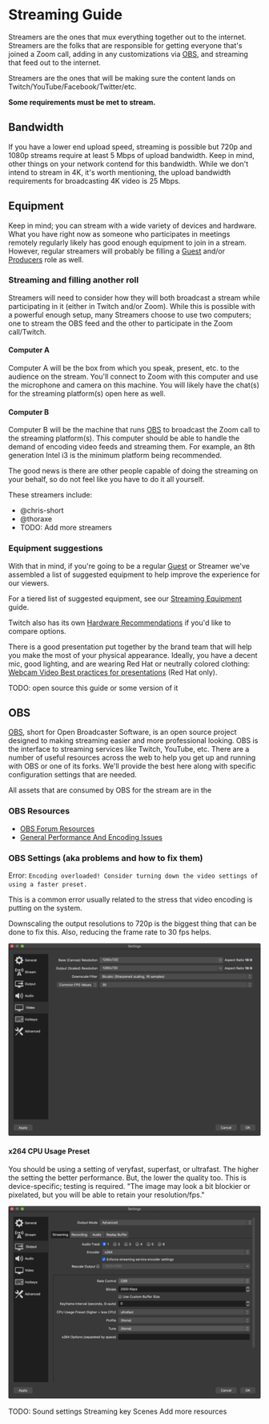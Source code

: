 # Streaming Guide

Streamers are the ones that mux everything together out to the internet. Streamers are the folks that are responsible for getting everyone that's joined a Zoom call, adding in any customizations via [OBS](http://obsproject.com/), and streaming that feed out to the internet.

Streamers are the ones that will be making sure the content lands on Twitch/YouTube/Facebook/Twitter/etc.

**Some requirements must be met to stream.**

## Bandwidth

If you have a lower end upload speed, streaming is possible but 720p and 1080p streams require at least 5 Mbps of upload bandwidth. Keep in mind, other things on your network contend for this bandwidth. While we don't intend to stream in 4K, it's worth mentioning, the upload bandwidth requirements for broadcasting 4K video is 25 Mbps.

## Equipment

Keep in mind; you can stream with a wide variety of devices and hardware. What you have right now as someone who participates in meetings remotely regularly likely has good enough equipment to join in a stream. However, regular streamers will probably be filling a [Guest](README.md#Guests) and/or [Producers](README.md#Producers) role as well.

### Streaming and filling another roll

Streamers will need to consider how they will both broadcast a stream while participating in it (either in Twitch and/or Zoom). While this is possible with a powerful enough setup, many Streamers choose to use two computers; one to stream the OBS feed and the other to participate in the Zoom call/Twitch.

#### Computer A

Computer A will be the box from which you speak, present, etc. to the audience on the stream. You'll connect to Zoom with this computer and use the microphone and camera on this machine. You will likely have the chat(s) for the streaming platform(s) open here as well.

#### Computer B

Computer B will be the machine that runs [OBS](https://obsproject.com/) to broadcast the Zoom call to the streaming platform(s). This computer should be able to handle the demand of encoding video feeds and streaming them. For example, an 8th generation Intel i3 is the minimum platform being recommended.

The good news is there are other people capable of doing the streaming on your behalf, so do not feel like you have to do it all yourself.

These streamers include:

* @chris-short
* @thoraxe
* TODO: Add more streamers

### Equipment suggestions

With that in mind, if you're going to be a regular [Guest](README.md#Guests) or Streamer we've assembled a list of suggested equipment to help improve the experience for our viewers.

For a tiered list of suggested equipment, see our [Streaming Equipment](pdf/streaming-equipment.pdf) guide.

Twitch also has its own [Hardware Recommendations](https://www.twitch.tv/creatorcamp/en/setting-up-your-stream/hardware-recommendations/) if you'd like to compare options.

There is a good presentation put together by the brand team that will help you make the most of your physical appearance. Ideally, you have a decent mic, good lighting, and are wearing Red Hat or neutrally colored clothing: [Webcam Video
Best practices for presentations](https://docs.google.com/presentation/d/1xnW3hm-jDfwrqma-1j8vzmq4an1mJMk0Y2hQfUkKss4/edit#slide=id.g547716335e_0_260) (Red Hat only).

TODO: open source this guide or some version of it

## OBS

[OBS](https://obsproject.com/), short for Open Broadcaster Software, is an open source project designed to making streaming easier and more professional looking. OBS is the interface to streaming services like Twitch, YouTube, etc. There are a number of useful resources across the web to help you get up and running with OBS or one of its forks. We'll provide the best here along with specific configuration settings that are needed.

All assets that are consumed by OBS for the stream are in the 

### OBS Resources

* [OBS Forum Resources](https://obsproject.com/forum/resources/)
* [General Performance And Encoding Issues](https://obsproject.com/wiki/General-Performance-and-Encoding-Issues)

### OBS Settings (aka problems and how to fix them)

Error: `Encoding overloaded! Consider turning down the video settings of using a faster preset.`

This is a common error usually related to the stress that video encoding is putting on the system.

Downscaling the output resolutions to 720p is the biggest thing that can be done to fix this. Also, reducing the frame rate to 30 fps helps.

![Settings -> Video](img/settings-video-resolution.png)

#### x264 CPU Usage Preset

You should be using a setting of veryfast, superfast, or ultrafast. The higher the setting the better performance. But, the lower the quality too. This is device-specific; testing is required. "The image may look a bit blockier or pixelated, but you will be able to retain your resolution/fps."

![Settings -> Output -> Streaming](img/settings-output-streaming.png)

TODO:
Sound settings
Streaming key
Scenes
Add more resources